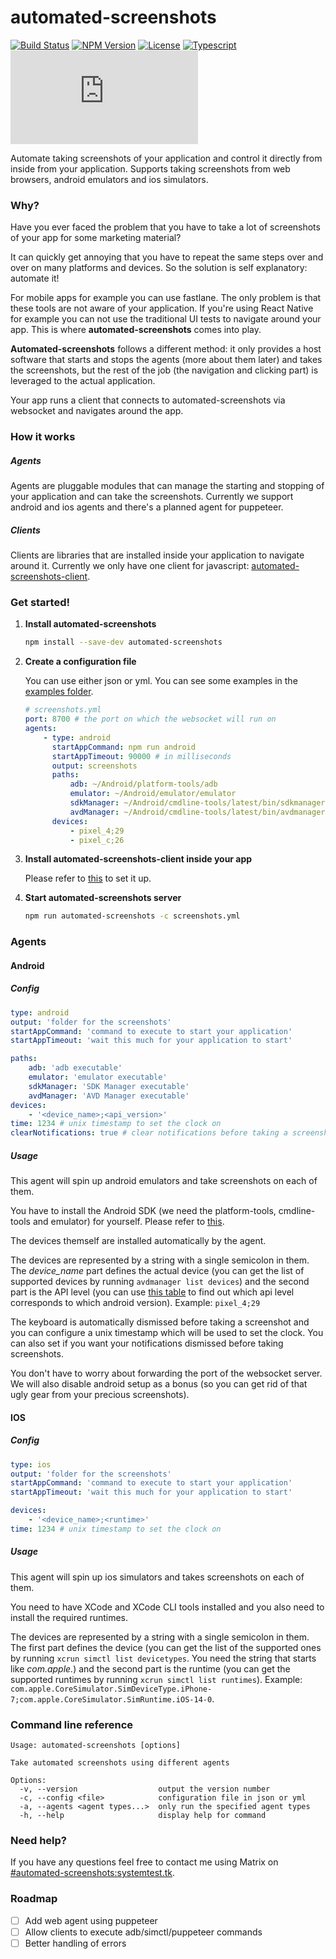 # automated-screenshots

[![Build Status](https://ci.systest.eu/api/badges/gergof/automated-screenshots/status.svg?ref=refs/heads/main)](https://ci.systest.eu/gergof/automated-screenshots)
[![NPM Version](https://img.shields.io/npm/v/automated-screenshots)](https://www.npmjs.com/package/automated-screenshots)
[![License](https://img.shields.io/npm/l/automated-screenshots)](https://www.gnu.org/licenses/gpl-3.0.html)
[![Typescript](https://img.shields.io/npm/types/automated-screenshots)](https://www.typescriptlang.org/)
[![Chat](https://img.shields.io/matrix/automated-screenshots:systemtest.tk)](https://matrix.to/#/#automated-screenshots:systemtest.tk)

Automate taking screenshots of your application and control it directly from inside from your application. Supports taking screenshots from web browsers, android emulators and ios simulators.

### Why?

Have you ever faced the problem that you have to take a lot of screenshots of your app for some marketing material?

It can quickly get annoying that you have to repeat the same steps over and over on many platforms and devices. So the solution is self explanatory: automate it!

For mobile apps for example you can use fastlane. The only problem is that these tools are not aware of your application. If you're using React Native for example you can not use the traditional UI tests to navigate around your app. This is where **automated-screenshots** comes into play.

**Automated-screenshots** follows a different method: it only provides a host software that starts and stops the agents (more about them later) and takes the screenshots, but the rest of the job (the navigation and clicking part) is leveraged to the actual application.

Your app runs a client that connects to automated-screenshots via websocket and navigates around the app.

### How it works

##### Agents

Agents are pluggable modules that can manage the starting and stopping of your application and can take the screenshots. Currently we support android and ios agents and there's a planned agent for puppeteer.

##### Clients

Clients are libraries that are installed inside your application to navigate around it. Currently we only have one client for javascript: [automated-screenshots-client](https://github.com/gergof/automated-screenshots-client).

### Get started!

1. **Install automated-screenshots**

    ```bash
    npm install --save-dev automated-screenshots
    ```

2. **Create a configuration file**

    You can use either json or yml. You can see some examples in the [examples folder](https://github.com/gergof/automated-screenshots/tree/main/examples).

    ```yml
    # screenshots.yml
    port: 8700 # the port on which the websocket will run on
    agents:
        - type: android
          startAppCommand: npm run android
          startAppTimeout: 90000 # in milliseconds
          output: screenshots
          paths:
              adb: ~/Android/platform-tools/adb
              emulator: ~/Android/emulator/emulator
              sdkManager: ~/Android/cmdline-tools/latest/bin/sdkmanager
              avdManager: ~/Android/cmdline-tools/latest/bin/avdmanager
          devices:
              - pixel_4;29
              - pixel_c;26
    ```

3. **Install automated-screenshots-client inside your app**

    Please refer to [this](https://github.com/gergof/automated-screenshots-client) to set it up.

4. **Start automated-screenshots server**

    ```bash
    npm run automated-screenshots -c screenshots.yml
    ```

### Agents

#### Android

##### Config

```yml
type: android
output: 'folder for the screenshots'
startAppCommand: 'command to execute to start your application'
startAppTimeout: 'wait this much for your application to start'

paths:
    adb: 'adb executable'
    emulator: 'emulator executable'
    sdkManager: 'SDK Manager executable'
    avdManager: 'AVD Manager executable'
devices:
    - '<device_name>;<api_version>'
time: 1234 # unix timestamp to set the clock on
clearNotifications: true # clear notifications before taking a screenshot
```

##### Usage

This agent will spin up android emulators and take screenshots on each of them.

You have to install the Android SDK (we need the platform-tools, cmdline-tools and emulator) for yourself. Please refer to [this](https://developer.android.com/studio/command-line).

The devices themself are installed automatically by the agent.

The devices are represented by a string with a single semicolon in them. The _device_name_ part defines the actual device (you can get the list of supported devices by running `avdmanager list devices`) and the second part is the API level (you can use [this table](https://source.android.com/setup/start/build-numbers) to find out which api level corresponds to which android version). Example: `pixel_4;29`

The keyboard is automatically dismissed before taking a screenshot and you can configure a unix timestamp which will be used to set the clock. You can also set if you want your notifications dismissed before taking screenshots.

You don't have to worry about forwarding the port of the websocket server. We will also disable android setup as a bonus (so you can get rid of that ugly gear from your precious screenshots).

#### IOS

##### Config

```yml
type: ios
output: 'folder for the screenshots'
startAppCommand: 'command to execute to start your application'
startAppTimeout: 'wait this much for your application to start'

devices:
    - '<device_name>;<runtime>'
time: 1234 # unix timestamp to set the clock on
```

##### Usage

This agent will spin up ios simulators and takes screenshots on each of them.

You need to have XCode and XCode CLI tools installed and you also need to install the required runtimes.

The devices are represented by a string with a single semicolon in them. The first part defines the device (you can get the list of the supported ones by running `xcrun simctl list devicetypes`. You need the string that starts like _com.apple._) and the second part is the runtime (you can get the supported runtimes by running `xcrun simctl list runtimes`). Example: `com.apple.CoreSimulator.SimDeviceType.iPhone-7;com.apple.CoreSimulator.SimRuntime.iOS-14-0`.

### Command line reference

```
Usage: automated-screenshots [options]

Take automated screenshots using different agents

Options:
  -v, --version                  output the version number
  -c, --config <file>            configuration file in json or yml
  -a, --agents <agent types...>  only run the specified agent types
  -h, --help                     display help for command
```

### Need help?

If you have any questions feel free to contact me using Matrix on [#automated-screenshots:systemtest.tk](https://matrix.to/#/#automated-screenshots:systemtest.tk).

### Roadmap

-   [ ] Add web agent using puppeteer
-   [ ] Allow clients to execute adb/simctl/puppeteer commands
-   [ ] Better handling of errors
